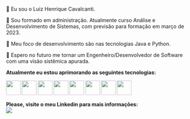 <p>👋 Eu sou o Luiz Henrique Cavalcanti.<p>
<p>👀 Sou formado em administração. Atualmente curso Análise e Desenvolvimento de Sistemas, com previsão para formação em março de 2023.<p>
<P>🌱 Meu foco de desenvolvimento são nas tecnologias Java e Python.<p>
<p>💞️ Espero no futuro me tornar um Engenheiro/Desenvolvedor de Software com uma visão sistêmica apurada.<p>   

<p>

  
  
<p>

<b>Atualmente eu estou aprimorando as seguintes tecnologias:<b>
  
<img src="https://cdn.jsdelivr.net/gh/devicons/devicon/icons/python/python-original-wordmark.svg" width="40" height="40"/> 
<img src="https://cdn.jsdelivr.net/gh/devicons/devicon/icons/java/java-original.svg" width="40" height="40"/>
<img src="https://cdn.jsdelivr.net/gh/devicons/devicon/icons/git/git-original.svg" width="40" height="40"/> 
<img src="https://cdn.jsdelivr.net/gh/devicons/devicon/icons/github/github-original.svg" width="40" height="40"/>  
<img src="https://cdn.jsdelivr.net/gh/devicons/devicon/icons/html5/html5-original-wordmark.svg" width="40" height="40"/>    
<img src="https://cdn.jsdelivr.net/gh/devicons/devicon/icons/css3/css3-original-wordmark.svg" width="40" height="40"/> 
<img src="https://cdn.jsdelivr.net/gh/devicons/devicon/icons/django/django-plain-wordmark.svg" width="40" height="40"/>  
<img src="https://cdn.jsdelivr.net/gh/devicons/devicon/icons/mysql/mysql-original-wordmark.svg" width="40" height="40"/> 

<p>

  
  
<p>
  
<b>Please, visite o meu Linkedin para mais informações:<b>  
<a href="https://www.linkedin.com/in/luizhenriquecavalcanti" target="_blank"><img src="https://img.shields.io/badge/-LinkedIn-%230077B5?style=for-the-badge&logo=linkedin&logoColor=white" target="_blank"></a>
